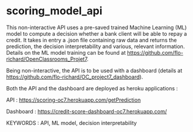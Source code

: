 # scoring_model_api

This non-interactive API uses a pre-saved trained Machine Learning (ML) model to compute a decision whether a bank client will be able to repay a credit. It takes in entry a .json file containing raw data and returns the prediction, the decision interpretability and various, relevant information.
Details on the ML model training can be found at https://github.com/flo-richard/OpenClassrooms_Projet7.

Being non-interactive, the API is to be used with a dashboard (details at https://github.com/flo-richard/OC_project7_dashboard).

Both the API and the dashboard are deployed as heroku applications :

API : https://scoring-oc7.herokuapp.com/getPrediction

Dashboard : https://credit-score-dashboard-oc7.herokuapp.com/


KEYWORDS : API, ML model, decision interpretability